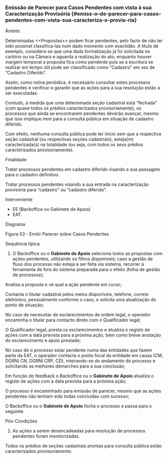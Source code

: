### Emissão de Parecer para Casos Pendentes com vista à sua Caracterização Provisória {#emiss-o-de-parecer-para-casos-pendentes-com-vista-sua-caracteriza-o-provis-ria}

Âmbito

Determinadas &lt;&lt;Propostas&gt;&gt; podem ficar pendentes, pelo facto de não ter sido possível classifica-las num dado momento com exactidão. A título de exemplo, considera-se que uma dada formalização já foi solicitada no cartório ou na Câmara e aguarda a realização do ato; enquanto houver margem temporal a proposta fica como pendente pois se a escritura se realizar em tempo útil pode ser classificado como “Cadastro” em vez de “Cadastro Diferido”.

Assim, como rotina periódica, é necessário consultar estes processos pendentes e verificar e garantir que as ações para a sua resolução estão a ser executadas.

Contudo, à medida que uma determinada seção cadastral está “fechada” \(com quase todos os prédios caracterizados provisoriamente\), os processos que ainda se encontrarem pendentes deverão avançar, mesmo que isso implique irem para a consulta pública em situação de cadastro diferido.

Com efeito, nenhuma consulta pública pode ter início sem que a respectiva seção cadastral \(ou respectivas seções cadastrais\), esteja\(m\) caracterizada\(s\) na totalidade \(ou seja, com todos os seus prédios caracterizados provisoriamente\).

Finalidade

Tratar processos pendentes em cadastro diferido visando a sua passagem para o cadastro definitivo.

Tratar processos pendentes visando a sua entrada na caracterização provisória para “cadastro” ou “cadastro diferido”.

Interveniente

* EE \(Backoffice ou Gabinete de Apoio\)
* EAT.

Diagrama

Figura 53 - Emitir Parecer sobre Casos Pendentes

Sequência típica

1. O Backoffice ou o **Gabinete de Apoio** seleciona todos as propostas com ações pendentes, utilizando os filtros disponíveis; caso a gestão de fluxo dos processo não esteja a ser feita via sistema, recorrer à ferramenta de fora do sistema preparada para o efeito \(folha de gestão de processos\);

Analisa a proposta e vê qual a ação pendente em curso;

Contacta o titular cadastral pelos meios disponíveis, telefone, correio eletrónico, pessoalmente conforme o caso, e solicita uma atualização do ponto de situação;

No caso de necessitar de esclarecimentos de ordem legal, o operador encaminha o titular para contacto direto com o Qualificador legal;

O Qualificador legal, presta os esclarecimentos e atualiza o registo de ações com a data prevista para a próxima ação, bem como breve anotação do esclarecimento e apoio prestado;

No caso de o processo estar pendente numa das entidades que fazem parte da EAT, o operador contacta o ponto focal da entidade em causa \(CM, DGRNI CN, DGRNI CRP, CD\), inteirando-se do andamento do processo e solicitando as melhores démarches para a sua conclusão;

Em função do feedback o Backoffice ou o **Gabinete de Apoio** atualiza o registo de ações com a data prevista para a próxima ação;

O processo é encaminhado para emissão de parecer, mesmo que as ações pendentes não tenham sido todas concluídas com sucesso;

O Backoffice ou o **Gabinete de Apoio** fecha o processo e passa para o seguinte.

Pós-Condições

1. As ações a serem desencadeadas para resolução de processos pendentes foram monitorizadas.

Todos os prédios de seções cadastrais prontas para consulta pública estão caracterizados provisoriamente.

